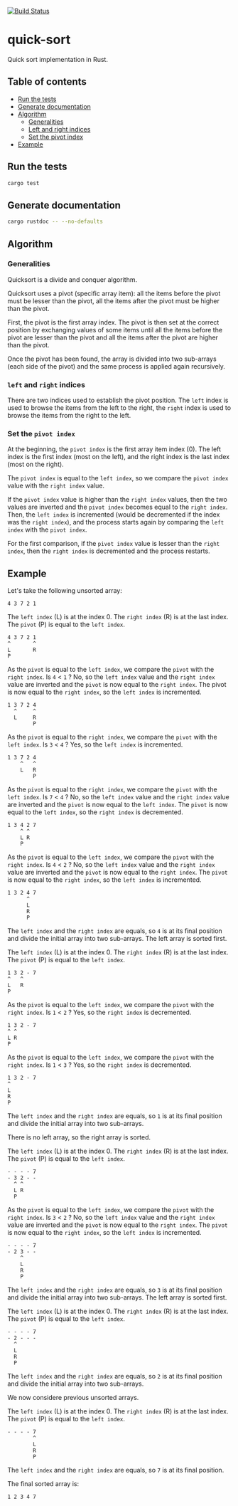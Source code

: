 [![Build Status](https://travis-ci.org/jean553/quick-sort.svg?branch=master)](https://travis-ci.org/jean553/quick-sort)

# quick-sort

Quick sort implementation in Rust.

## Table of contents

- [Run the tests](#run-the-tests)
- [Generate documentation](#generate-documentation)
- [Algorithm](#algorithm)
    * [Generalities](#generalities)
    * [Left and right indices](#left-and-right-indices)
    * [Set the pivot index](#set-the-pivot-index)
- [Example](#example)

## Run the tests

```sh
cargo test
```

## Generate documentation

```bash
cargo rustdoc -- --no-defaults
```

## Algorithm

### Generalities

Quicksort is a divide and conquer algorithm.

Quicksort uses a pivot (specific array item):
all the items before the pivot must be lesser than the pivot,
all the items after the pivot must be higher than the pivot.

First, the pivot is the first array index.
The pivot is then set at the correct position
by exchanging values of some items until
all the items before the pivot are lesser than the pivot and
all the items after the pivot are higher than the pivot.

Once the pivot has been found, the array is divided into two sub-arrays
(each side of the pivot) and the same process is applied again recursively.

### `left` and `right` indices

There are two indices used to establish the pivot position.
The `left` index is used to browse the items from the left to the right,
the `right` index is used to browse the items from the right to the left.

### Set the `pivot index`

At the beginning, the `pivot index` is the first array item index (0).
The left index is the first index (most on the left),
and the right index is the last index (most on the right).

The `pivot index` is equal to the `left index`,
so we compare the `pivot index` value with the `right index` value.

If the `pivot index` value is higher than the `right index` values,
then the two values are inverted and the `pivot index`
becomes equal to the `right index`. Then, the `left index` is incremented
(would be decremented if the index was the `right index`),
and the process starts again by comparing the `left index` with the `pivot index`.

For the first comparison, if the `pivot index` value is lesser than the `right index`,
then the `right index` is decremented and the process restarts.

## Example

Let's take the following unsorted array:

```
4 3 7 2 1
```

The `left index` (L) is at the index 0.
The `right index` (R) is at the last index.
The `pivot` (P) is equal to the `left index`.

```
4 3 7 2 1
^       ^
L       R
P
```

As the `pivot` is equal to the `left index`, we compare the `pivot` with the `right index`.
Is `4` < `1` ? No, so the `left index` value and the `right index` value are inverted
and the `pivot` is now equal to the `right index`. The pivot is now equal to the `right index`,
so the `left index` is incremented.

```
1 3 7 2 4
  ^     ^
  L     R
        P
```

As the `pivot` is equal to the `right index`, we compare the `pivot` with the `left index`.
Is `3` < `4` ? Yes, so the `left index` is incremented.

```
1 3 7 2 4
    ^   ^
    L   R
        P
```

As the `pivot` is equal to the `right index`, we compare the `pivot` with the `left index`.
Is `7` < `4` ? No, so the `left index` value and the `right index` value are inverted
and the `pivot` is now equal to the `left index`. The `pivot` is now equal to the `left index`,
so the `right index` is decremented.

```
1 3 4 2 7
    ^ ^
    L R
    P
```

As the `pivot` is equal to the `left index`, we compare the `pivot` with the `right index`.
Is `4` < `2` ? No, so the `left index` value and the `right index` value are inverted
and the `pivot` is now equal to the `right index`. The `pivot` is now equal to the `right index`,
so the `left index` is incremented.

```
1 3 2 4 7
      ^
      L
      R
      P
```

The `left index` and the `right index` are equals, so `4` is at its final position
and divide the initial array into two sub-arrays. The left array is sorted first.

The `left index` (L) is at the index 0.
The `right index` (R) is at the last index.
The `pivot` (P) is equal to the `left index`.

```
1 3 2 - 7
^   ^
L   R
P
```

As the `pivot` is equal to the `left index`, we compare the `pivot` with the `right index`.
Is `1` < `2` ? Yes, so the `right index` is decremented.

```
1 3 2 - 7
^ ^
L R
P
```

As the `pivot` is equal to the `left index`, we compare the `pivot` with the `right index`.
Is `1` < `3` ? Yes, so the `right index` is decremented.

```
1 3 2 - 7
^
L
R
P
```

The `left index` and the `right index` are equals, so `1` is at its final position
and divide the initial array into two sub-arrays.

There is no left array, so the right array is sorted.

The `left index` (L) is at the index 0.
The `right index` (R) is at the last index.
The `pivot` (P) is equal to the `left index`.

```
- - - - 7
- 3 2 - -
  ^ ^
  L R
  P
```

As the `pivot` is equal to the `left index`, we compare the `pivot` with the `right index`.
Is `3` < `2` ? No, so the `left index` value and the `right index` value are inverted
and the `pivot` is now equal to the `right index`. The `pivot` is now equal to the `right index`,
so the `left index` is incremented.

```
- - - - 7
- 2 3 - -
    ^
    L
    R
    P
```

The `left index` and the `right index` are equals, so `3` is at its final position
and divide the initial array into two sub-arrays. The left array is sorted first.

The `left index` (L) is at the index 0.
The `right index` (R) is at the last index.
The `pivot` (P) is equal to the `left index`.

```
- - - - 7
- 2 - - -
  ^
  L
  R
  P
```

The `left index` and the `right index` are equals, so `2` is at its final position
and divide the initial array into two sub-arrays.

We now considere previous unsorted arrays.

The `left index` (L) is at the index 0.
The `right index` (R) is at the last index.
The `pivot` (P) is equal to the `left index`.

```
- - - - 7
        ^
        L
        R
        P
```

The `left index` and the `right index` are equals, so `7` is at its final position.

The final sorted array is:

```
1 2 3 4 7
```
